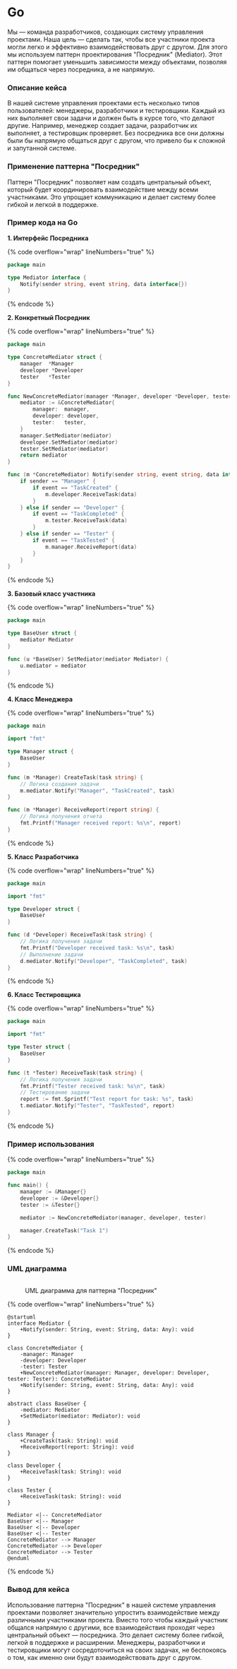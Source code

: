 # Go

Мы — команда разработчиков, создающих систему управления проектами. Наша цель — сделать так, чтобы все участники проекта могли легко и эффективно взаимодействовать друг с другом. Для этого мы используем паттерн проектирования "Посредник" (Mediator). Этот паттерн помогает уменьшить зависимости между объектами, позволяя им общаться через посредника, а не напрямую.

### Описание кейса

В нашей системе управления проектами есть несколько типов пользователей: менеджеры, разработчики и тестировщики. Каждый из них выполняет свои задачи и должен быть в курсе того, что делают другие. Например, менеджер создает задачи, разработчик их выполняет, а тестировщик проверяет. Без посредника все они должны были бы напрямую общаться друг с другом, что привело бы к сложной и запутанной системе.

### Применение паттерна "Посредник"

Паттерн "Посредник" позволяет нам создать центральный объект, который будет координировать взаимодействие между всеми участниками. Это упрощает коммуникацию и делает систему более гибкой и легкой в поддержке.

### Пример кода на Go

**1. Интерфейс Посредника**

{% code overflow="wrap" lineNumbers="true" %}
```go
package main

type Mediator interface {
    Notify(sender string, event string, data interface{})
}
```
{% endcode %}

**2. Конкретный Посредник**

{% code overflow="wrap" lineNumbers="true" %}
```go
package main

type ConcreteMediator struct {
    manager  *Manager
    developer *Developer
    tester   *Tester
}

func NewConcreteMediator(manager *Manager, developer *Developer, tester *Tester) *ConcreteMediator {
    mediator := &ConcreteMediator{
        manager:  manager,
        developer: developer,
        tester:   tester,
    }
    manager.SetMediator(mediator)
    developer.SetMediator(mediator)
    tester.SetMediator(mediator)
    return mediator
}

func (m *ConcreteMediator) Notify(sender string, event string, data interface{}) {
    if sender == "Manager" {
        if event == "TaskCreated" {
            m.developer.ReceiveTask(data)
        }
    } else if sender == "Developer" {
        if event == "TaskCompleted" {
            m.tester.ReceiveTask(data)
        }
    } else if sender == "Tester" {
        if event == "TaskTested" {
            m.manager.ReceiveReport(data)
        }
    }
}
```
{% endcode %}

**3. Базовый класс участника**

{% code overflow="wrap" lineNumbers="true" %}
```go
package main

type BaseUser struct {
    mediator Mediator
}

func (u *BaseUser) SetMediator(mediator Mediator) {
    u.mediator = mediator
}
```
{% endcode %}

**4. Класс Менеджера**

{% code overflow="wrap" lineNumbers="true" %}
```go
package main

import "fmt"

type Manager struct {
    BaseUser
}

func (m *Manager) CreateTask(task string) {
    // Логика создания задачи
    m.mediator.Notify("Manager", "TaskCreated", task)
}

func (m *Manager) ReceiveReport(report string) {
    // Логика получения отчета
    fmt.Printf("Manager received report: %s\n", report)
}
```
{% endcode %}

**5. Класс Разработчика**

{% code overflow="wrap" lineNumbers="true" %}
```go
package main

import "fmt"

type Developer struct {
    BaseUser
}

func (d *Developer) ReceiveTask(task string) {
    // Логика получения задачи
    fmt.Printf("Developer received task: %s\n", task)
    // Выполнение задачи
    d.mediator.Notify("Developer", "TaskCompleted", task)
}
```
{% endcode %}

**6. Класс Тестировщика**

{% code overflow="wrap" lineNumbers="true" %}
```go
package main

import "fmt"

type Tester struct {
    BaseUser
}

func (t *Tester) ReceiveTask(task string) {
    // Логика получения задачи
    fmt.Printf("Tester received task: %s\n", task)
    // Тестирование задачи
    report := fmt.Sprintf("Test report for task: %s", task)
    t.mediator.Notify("Tester", "TaskTested", report)
}
```
{% endcode %}

### Пример использования

{% code overflow="wrap" lineNumbers="true" %}
```go
package main

func main() {
    manager := &Manager{}
    developer := &Developer{}
    tester := &Tester{}

    mediator := NewConcreteMediator(manager, developer, tester)

    manager.CreateTask("Task 1")
}
```
{% endcode %}

### UML диаграмма

<figure><img src="../../../../../.gitbook/assets/image (1).png" alt=""><figcaption><p>UML диаграмма для паттерна "Посредник"</p></figcaption></figure>

{% code overflow="wrap" lineNumbers="true" %}
```plantuml
@startuml
interface Mediator {
    +Notify(sender: String, event: String, data: Any): void
}

class ConcreteMediator {
    -manager: Manager
    -developer: Developer
    -tester: Tester
    +NewConcreteMediator(manager: Manager, developer: Developer, tester: Tester): ConcreteMediator
    +Notify(sender: String, event: String, data: Any): void
}

abstract class BaseUser {
    -mediator: Mediator
    +SetMediator(mediator: Mediator): void
}

class Manager {
    +CreateTask(task: String): void
    +ReceiveReport(report: String): void
}

class Developer {
    +ReceiveTask(task: String): void
}

class Tester {
    +ReceiveTask(task: String): void
}

Mediator <|-- ConcreteMediator
BaseUser <|-- Manager
BaseUser <|-- Developer
BaseUser <|-- Tester
ConcreteMediator --> Manager
ConcreteMediator --> Developer
ConcreteMediator --> Tester
@enduml
```
{% endcode %}

### Вывод для кейса

Использование паттерна "Посредник" в нашей системе управления проектами позволяет значительно упростить взаимодействие между различными участниками проекта. Вместо того чтобы каждый участник общался напрямую с другими, все взаимодействия проходят через центральный объект — посредника. Это делает систему более гибкой, легкой в поддержке и расширении. Менеджеры, разработчики и тестировщики могут сосредоточиться на своих задачах, не беспокоясь о том, как именно они будут взаимодействовать друг с другом.
